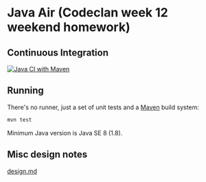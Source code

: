 # Java Air (Codeclan week 12 weekend homework)

## Continuous Integration

[![Java CI with Maven](https://github.com/bsmith/w12d5_JavaAir/actions/workflows/maven.yml/badge.svg)](https://github.com/bsmith/w12d5_JavaAir/actions/workflows/maven.yml)

## Running

There's no runner, just a set of unit tests and a [Maven](https://maven.apache.org/) build system:

```sh
mvn test
```

Minimum Java version is Java SE 8 (1.8).

## Misc design notes

[design.md](design/design.md)
